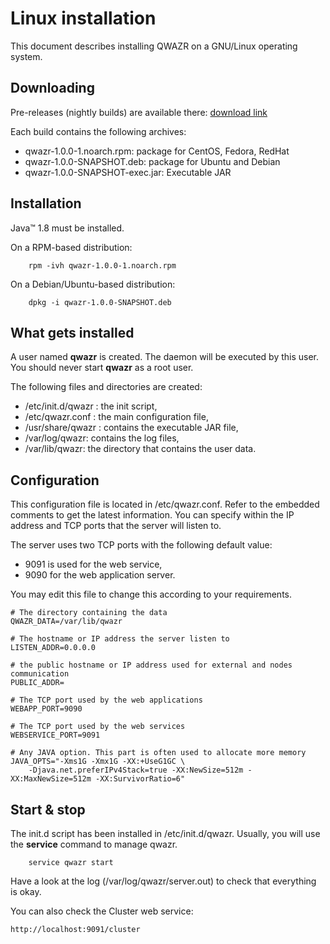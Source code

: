 Linux installation
==================

This document describes installing QWAZR on a GNU/Linux operating system.

Downloading
-----------

Pre-releases (nightly builds) are available there: [download link](http://download.qwazr.com)

Each build contains the following archives:
- qwazr-1.0.0-1.noarch.rpm: package for CentOS, Fedora, RedHat
- qwazr-1.0.0-SNAPSHOT.deb: package for Ubuntu and Debian
- qwazr-1.0.0-SNAPSHOT-exec.jar: Executable JAR

Installation
------------

Java™ 1.8 must be installed.

On a RPM-based distribution:

```shell
    rpm -ivh qwazr-1.0.0-1.noarch.rpm
```

On a Debian/Ubuntu-based distribution:

```shell
    dpkg -i qwazr-1.0.0-SNAPSHOT.deb
```

What gets installed
-------------------

A user named **qwazr** is created. The daemon will be executed by this user. You should never start **qwazr** as a root user.

The following files and directories are created:
- /etc/init.d/qwazr : the init script,
- /etc/qwazr.conf : the main configuration file,
- /usr/share/qwazr : contains the executable JAR file,
- /var/log/qwazr: contains the log files,
- /var/lib/qwazr: the directory that contains the user data.

Configuration
-------------

This configuration file is located in /etc/qwazr.conf. Refer to the embedded comments to get the latest information. You can specify within the IP address and TCP ports that the server will listen to.

The server uses two TCP ports with the following default value:
- 9091 is used for the web service,
- 9090 for the web application server.

You may edit this file to change this according to your requirements.

```shell
# The directory containing the data
QWAZR_DATA=/var/lib/qwazr

# The hostname or IP address the server listen to
LISTEN_ADDR=0.0.0.0

# the public hostname or IP address used for external and nodes communication
PUBLIC_ADDR=

# The TCP port used by the web applications
WEBAPP_PORT=9090

# The TCP port used by the web services
WEBSERVICE_PORT=9091

# Any JAVA option. This part is often used to allocate more memory
JAVA_OPTS="-Xms1G -Xmx1G -XX:+UseG1GC \
    -Djava.net.preferIPv4Stack=true -XX:NewSize=512m -XX:MaxNewSize=512m -XX:SurvivorRatio=6"
```

Start & stop
------------

The init.d script has been installed in /etc/init.d/qwazr. Usually, you will use the **service** command to manage qwazr.

```shell
    service qwazr start
```

Have a look at the log (/var/log/qwazr/server.out) to check that everything is okay.

You can also check the Cluster web service:

```
http://localhost:9091/cluster
```